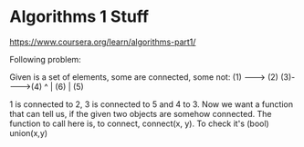 # Algorithms 1 Stuff

https://www.coursera.org/learn/algorithms-part1/

Following problem:

Given is a set of elements, some are connected, some not:
(1) ---> (2)    (3)---->(4)
                 ^
                 |
(6)              |
                (5)

1 is connected to 2, 3 is connected to 5 and 4 to 3. 
Now we want a function that can tell us, if the given two objects
are somehow connected. The function to call here is, to connect, connect(x, y).
To check it's (bool) union(x,y)
